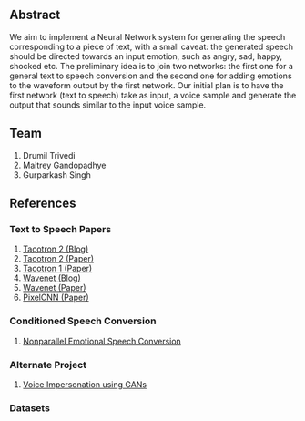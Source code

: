 ## Abstract

We aim to implement a Neural Network system for generating the speech corresponding to a piece of text, with a small caveat: the generated speech should be directed towards an input emotion, such as angry, sad, happy, shocked etc. The preliminary idea is to join two networks: the first one for a general text to speech conversion and the second one for adding emotions to the waveform output by the first network. Our initial plan is to have the first network (text to speech) take as input, a voice sample and generate the output that sounds similar to the input voice sample.

## Team

1. Drumil Trivedi
2. Maitrey Gandopadhye
3. Gurparkash Singh

## References

### Text to Speech Papers
1. [Tacotron 2 (Blog)](https://ai.googleblog.com/2017/12/tacotron-2-generating-human-like-speech.html)
2. [Tacotron 2 (Paper)](https://arxiv.org/pdf/1712.05884.pdf)
3. [Tacotron 1 (Paper)](https://arxiv.org/abs/1703.10135.pdf)
4. [Wavenet (Blog)](https://deepmind.com/blog/article/wavenet-generative-model-raw-audio)
5. [Wavenet (Paper)](https://arxiv.org/pdf/1609.03499.pdf)
6. [PixelCNN (Paper)](https://arxiv.org/pdf/1606.05328.pdf)

### Conditioned Speech Conversion
1. [Nonparallel Emotional Speech Conversion](https://arxiv.org/pdf/1811.01174.pdf)

### Alternate Project
1. [Voice Impersonation using GANs](https://arxiv.org/pdf/1802.06840.pdf)

### Datasets